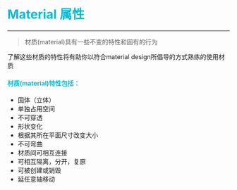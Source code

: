 <h1 style="color:#00bcd4;">Material 属性</h1>
<hr style="height:1px;"></hr>

> 材质(material)具有一些不变的特性和固有的行为

了解这些材质的特性将有助你以符合material design所倡导的方式熟练的使用材质

<h4 style="color:#00bcd4">材质(material)特性包括：</h4>

* 固体（立体）
* 单独占用空间
* 不可穿透
* 形状变化
* 根据其所在平面尺寸改变大小
* 不可弯曲
* 材质间可相互连接
* 可相互隔离，分开，复原
* 可被创建或销毁
* 延任意轴移动



